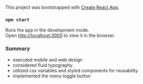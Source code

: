 This project was bootstrapped with [Create React App](https://github.com/facebook/create-react-app).

### `npm start`

Runs the app in the development mode.<br />
Open [http://localhost:3000](http://localhost:3000) to view it in the browser.

### Summary
- executed mobile and web design
- considered fluid typography
- utilized css variables and styled components for reusability
- implemented the menu toggle button 


